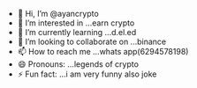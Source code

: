 - 👋 Hi, I’m @ayancrypto
- 👀 I’m interested in ...earn crypto
- 🌱 I’m currently learning ...d.el.ed
- 💞️ I’m looking to collaborate on ...binance
- 📫 How to reach me ...whats app(6294578198) 
- 😄 Pronouns: ...legends of crypto
- ⚡ Fun fact: ...i am very funny also
joke
<!--- football lover
ayancrypto/ayancrypto is a ✨ special ✨ repository because its `README.md` (this file) appears on your GitHub profile.
You can click the Preview link to take a look at your changes.
--->

